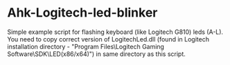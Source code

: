 # Ahk-Logitech-led-blinker
Simple example script for flashing keyboard (like Logitech G810) leds (A-L). You need to copy correct version of LogitechLed.dll (found in Logitech installation directory - "Program Files\Logitech Gaming Software\SDK\LED\(x86/x64)") in same directory as this script.
